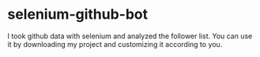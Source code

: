 # selenium-github-bot
 I took github data with selenium and analyzed the follower list. You can use it by downloading my project and customizing it according to you.
